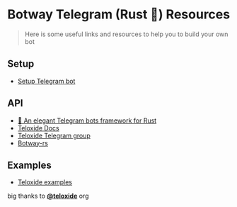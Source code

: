 # Botway Telegram (Rust 🦀) Resources

> Here is some useful links and resources to help you to build your own bot

## Setup

- [Setup Telegram bot](https://github.com/abdfnx/botway/discussions/5)

## API

- [🤖 An elegant Telegram bots framework for Rust](https://github.com/teloxide/teloxide)
- [Teloxide Docs](https://docs.rs/teloxide)
- [Teloxide Telegram group](https://t.me/teloxide)
- [Botway-rs](https://crates.io/crates/botway-rs)

## Examples

- [Teloxide examples](https://github.com/teloxide/teloxide/tree/master/examples)

big thanks to [**@teloxide**](https://github.com/teloxide) org
